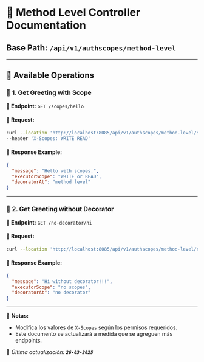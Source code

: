 # 📌 Method Level Controller Documentation

## **Base Path:** `/api/v1/authscopes/method-level`

---

## 📝 **Available Operations**

### 🚀 **1. Get Greeting with Scope**

**📌 Endpoint:** `GET /scopes/hello`

#### 🔹 **Request:**

```bash
curl --location 'http://localhost:8085/api/v1/authscopes/method-level/scopes/hello' \
--header 'X-Scopes: WRITE READ'
```

#### 🔹 **Response Example:**

```json
{
  "message": "Hello with scopes.",
  "executorScope": "WRITE or READ",
  "decoratorAt": "method level"
}
```

---

### 🚀 **2. Get Greeting without Decorator**

**📌 Endpoint:** `GET /no-decorator/hi`

#### 🔹 **Request:**

```bash
curl --location 'http://localhost:8085/api/v1/authscopes/method-level/no-decorator/hi'
```

#### 🔹 **Response Example:**

```json
{
  "message": "Hi without decorator!!!",
  "executorScope": "no scopes",
  "decoratorAt": "no decorator"
}
```

---

📌 **Notas:**
- Modifica los valores de `X-Scopes` según los permisos requeridos.
- Este documento se actualizará a medida que se agreguen más endpoints.

📩 *Última actualización: **`26-03-2025`***

